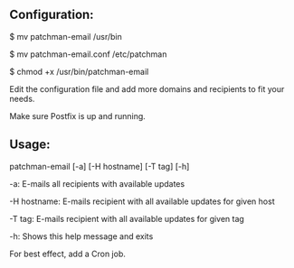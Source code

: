 Configuration:
-----------------
$ mv patchman-email /usr/bin

$ mv patchman-email.conf /etc/patchman

$ chmod +x /usr/bin/patchman-email

Edit the configuration file and add more domains and recipients to fit your needs.

Make sure Postfix is up and running.

Usage:
----------------
patchman-email [-a] [-H hostname] [-T tag] [-h]

-a: E-mails all recipients with available updates

-H hostname: E-mails recipient with all available updates for given host

-T tag: E-mails recipient with all available updates for given tag

-h: Shows this help message and exits


For best effect, add a Cron job.
